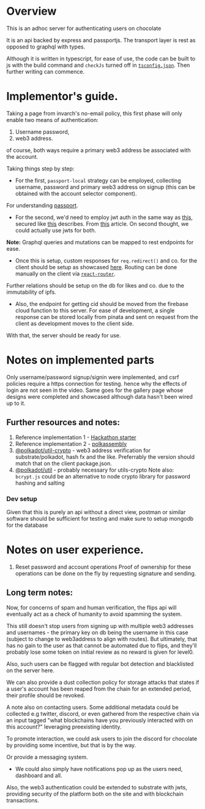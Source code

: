 # Overview

This is an adhoc server for authenticating users on chocolate

It is an api backed by express and passportjs.
The transport layer is rest as opposed to graphql with types.

Although it is written in typescript, for ease of use, the code can be built to js with the build command and `checkJs` turned off in [`tsconfig.json`](./tsconfig.json). Then further writing can commence.

# Implementor's guide.

Taking a page from invarch's no-email policy, this first phase will only enable two means of authentication:

1. Username password,
2. web3 address.

of course, both ways require a primary web3 address be associated with the account.

Taking things step by step:

- For the first, `passport-local` strategy can be employed, collecting username, password and primary web3 address on signup (this can be obtained with the account selector component).

For understanding [passport](https://www.youtube.com/watch?v=F-sFp_AvHc8).

- For the second, we'd need to employ jwt auth in the same way as [this](https://www.toptal.com/ethereum/one-click-login-flows-a-metamask-tutorial), secured like [this](https://www.youtube.com/watch?v=iD49_NIQ-R4) describes. From [this](https://hasura.io/blog/best-practices-of-using-jwt-with-graphql/) article.
  On second thought, we could actually use jwts for both.

**Note:** Graphql queries and mutations can be mapped to rest endpoints for ease.

- Once this is setup, custom responses for `req.redirect()` and co. for the client should be setup as showcased [here](https://stackoverflow.com/a/43213567/16071410). Routing can be done manually on the client via [`react-router`](https://github.com/remix-run/react-router/tree/main/examples/auth).

Further relations should be setup on the db for likes and co. due to the immutability of ipfs.

- Also, the endpoint for getting cid should be moved from the firebase cloud function to this server.
  For ease of development, a single response can be stored locally from pinata and sent on request from the client as development moves to the client side.

With that, the server should be ready for use.

# Notes on implemented parts

Only username/password signup/signin were implemented, and csrf policies require a https connection for testing.
hence why the effects of login are not seen in the video.
Same goes for the gallery page whose designs were completed and showcased although data hasn't been wired up to it.

## Further resources and notes:

1. Reference implementation 1 - [Hackathon starter](https://github.com/sahat/hackathon-starter)
2. Reference implementation 2 - [polkassembly](https://github.com/Premiurly/polkassembly/tree/master/auth-server)
3. [@polkadot/util-crypto](https://www.npmjs.com/package/@polkadot/util-crypto/v/7.1.1) - web3 address verification for substrate/polkadot, hash fx and the like. Preferrably the version should match that on the client package.json.
4. [@polkadot/util](https://www.npmjs.com/package/@polkadot/util/v/7.1.1) - probably necessary for utils-crypto
   Note also: `bcrypt.js` could be an alternative to node crypto library for password hashing and salting

### Dev setup

Given that this is purely an api without a direct view, postman or similar software should be sufficient for testing and make sure to setup mongodb for the database

# Notes on user experience.

1. Reset password and account operations
   Proof of ownership for these operations can be done on the fly by requesting signature and sending.

## Long term notes:

Now, for concerns of spam and human verification, the flips api will eventually act as a check of humanity to avoid spamming the system.

This still doesn't stop users from signing up with multiple web3 addresses and usernames - the primary key on db being the username in this case (subject to change to web3address to align with routes). But ultimately, that has no gain to the user as that cannot be automated due to flips, and they'll probably lose some token on initial review as no reward is given for level0.

Also, such users can be flagged with regular bot detection and blacklisted on the server here.

We can also provide a dust collection policy for storage attacks that states if a user's account has been reaped from the chain for an extended period, their profile should be revoked.

A note also on contacting users. Some additional metadata could be collected e.g twitter, discord, or even gathered from the respective chain via an input tagged "what blockchains have you previously interacted with on this account?" leveraging preexisting identity.

To promote interaction, we could ask users to join the discord for chocolate by providing some incentive, but that is by the way.

Or provide a messaging system.

- We could also simply have notifications pop up as the users need, dashboard and all.

Also, the web3 authentication could be extended to substrate with jwts, providing security of the platform both on the site and with blockchain transactions.
